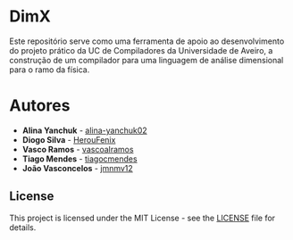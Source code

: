 # DimX
Este repositório serve como uma ferramenta de apoio ao desenvolvimento do projeto prático da UC de Compiladores da Universidade de Aveiro, a construção de um compilador para uma linguagem de análise dimensional para o ramo da física.

# Autores
* **Alina Yanchuk** - [alina-yanchuk02](https://github.com/alina-yanchuk02)
* **Diogo Silva** - [HerouFenix](https://github.com/HerouFenix)
* **Vasco Ramos** - [vascoalramos](https://github.com/vascoalramos)
* **Tiago Mendes** - [tiagocmendes](https://github.com/tiagocmendes)
* **João Vasconcelos** - [jmnmv12](https://github.com/jmnmv12)

## License
This project is licensed under the MIT License - see the [LICENSE](LICENSE) file for details.
